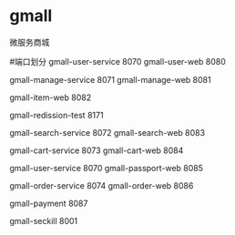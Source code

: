 # gmall
微服务商城

#端口划分
gmall-user-service      8070
gmall-user-web          8080

gmall-manage-service    8071
gmall-manage-web        8081

gmall-item-web          8082

gmall-redission-test    8171

gmall-search-service    8072
gmall-search-web        8083

gmall-cart-service      8073
gmall-cart-web          8084

gmall-user-service      8070
gmall-passport-web      8085

gmall-order-service     8074
gmall-order-web         8086

gmall-payment           8087

gmall-seckill           8001